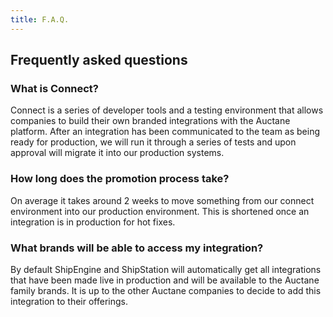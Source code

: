 ```yaml
---
title: F.A.Q.
---
```


## Frequently asked questions

### What is Connect?
Connect is a series of developer tools and a testing environment that allows companies to build their own branded integrations with the Auctane platform. After an integration has been communicated to the team as being ready for production, we will run it through a series of tests and upon approval will migrate it into our production systems.

### How long does the promotion process take?
On average it takes around 2 weeks to move something from our connect environment into our production environment. This is shortened once an integration is in production for hot fixes.

### What brands will be able to access my integration?
By default ShipEngine and ShipStation will automatically get all integrations that have been made live in production and will be available to the Auctane family brands. It is up to the other Auctane companies to decide to add this integration to their offerings.
